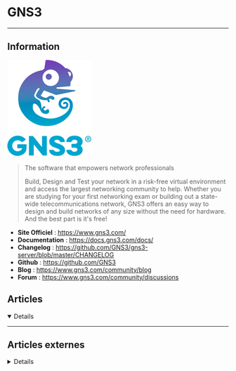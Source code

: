 # GNS3
---

## <i class="fa-solid fa-hashtag"></i> Information

![Logo](../../_media/apps/gns3/gns3_logo-colour.png ':size=x250 :no-zoom')


> <i class="fa-solid fa-quote-left"></i> The software that empowers network professionals
>
> Build, Design and Test your network in a risk-free virtual environment and access the largest networking community to help. Whether you are studying for your first networking exam or building out a state-wide telecommunications network, GNS3 offers an easy way to design and build networks of any size without the need for hardware. And the best part is it's free! <i class="fa-solid fa-quote-left fa-rotate-180"></i>


- <i class="fa-solid fa-globe"></i> **Site Officiel** : https://www.gns3.com/
- <i class="fa-solid fa-book"></i> **Documentation** : https://docs.gns3.com/docs/
- <i class="fa-solid fa-file-circle-question"></i> **Changelog** : https://github.com/GNS3/gns3-server/blob/master/CHANGELOG 
- <i class="fa-brands fa-github"></i> **Github** : https://github.com/GNS3
- <i class="fab fa-blogger-b"></i> **Blog** : https://www.gns3.com/community/blog
- <i class="fas fa-comments"></i> **Forum** : https://www.gns3.com/community/discussions



## <i class="fa-regular fa-newspaper"></i> Articles

<details open>

</details>

---

## <i class="fa-solid fa-glasses"></i> Articles externes

<details>

- [Enabling GNS3 to talk to it’s host and beyond](https://tobyheywood.com/enabling-gns3-to-talk-to-its-host-and-beyond/)
- [GNS3 - Créer son premier Lab](https://blog.devarieux.net/2015/08/gns3-creer-son-premier-lab.html)
- [GNS3 1.3.8 – The Complete installation guide for Fedora 22](https://tobyheywood.com/gns3-1-3-8-the-complete-installation-guide-for-fedora-22/)
- [GNS3 is an open source graphical network simulator for Windows, Linux and macOS](https://www.ghacks.net/2019/11/13/gns3-is-an-open-source-graphical-network-simulator-for-windows-linux-and-macos/)
- [Installing GNS3 on Fedora, CentOS and RHEL](https://tobyheywood.com/installing-gns3-on-fedora-centos-and-rhel/)
- [Prise en main de GNS3 pour la simulation réseau](https://blog.devarieux.net/2015/08/prise-en-main-de-gns3-pour-la-simulation-reseau.html)
- [Using GNS3 with Fedora](https://fedoramagazine.org/using-gns3-with-fedora/)

</details>
